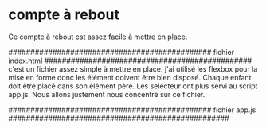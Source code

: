 # compte à rebout
Ce compte à rebout est assez facile à mettre en place.

############################################## fichier index.html ###############################################
c'est un fichier assez simple à mettre en place. j'ai utilisé les flexbox pour la mise en forme
donc les élément doivent être bien disposé. Chaque enfant doit être placé dans son élément père.
Les selecteur ont plus servi au script app.js. Nous allons justement nous concentré sur ce 
fichier.


############################################## fichier app.js ##################################################
